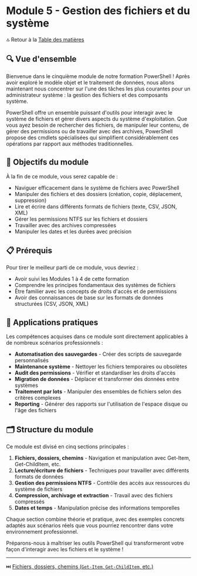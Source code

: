 # Module 5 - Gestion des fichiers et du système

🔝 Retour à la [Table des matières](/SOMMAIRE.md)

## 🔍 Vue d'ensemble

Bienvenue dans le cinquième module de notre formation PowerShell ! Après avoir exploré le modèle objet et le traitement de données, nous allons maintenant nous concentrer sur l'une des tâches les plus courantes pour un administrateur système : la gestion des fichiers et des composants système.

PowerShell offre un ensemble puissant d'outils pour interagir avec le système de fichiers et gérer divers aspects du système d'exploitation. Que vous ayez besoin de rechercher des fichiers, de manipuler leur contenu, de gérer des permissions ou de travailler avec des archives, PowerShell propose des cmdlets spécialisées qui simplifient considérablement ces opérations par rapport aux méthodes traditionnelles.

## 🎯 Objectifs du module

À la fin de ce module, vous serez capable de :

- Naviguer efficacement dans le système de fichiers avec PowerShell
- Manipuler des fichiers et des dossiers (création, copie, déplacement, suppression)
- Lire et écrire dans différents formats de fichiers (texte, CSV, JSON, XML)
- Gérer les permissions NTFS sur les fichiers et dossiers
- Travailler avec des archives compressées
- Manipuler les dates et les durées avec précision

## 📋 Prérequis

Pour tirer le meilleur parti de ce module, vous devriez :

- Avoir suivi les Modules 1 à 4 de cette formation
- Comprendre les principes fondamentaux des systèmes de fichiers
- Être familier avec les concepts de droits d'accès et de permissions
- Avoir des connaissances de base sur les formats de données structurées (CSV, JSON, XML)

## 💼 Applications pratiques

Les compétences acquises dans ce module sont directement applicables à de nombreux scénarios professionnels :

- **Automatisation des sauvegardes** - Créer des scripts de sauvegarde personnalisés
- **Maintenance système** - Nettoyer les fichiers temporaires ou obsolètes
- **Audit des permissions** - Vérifier et standardiser les droits d'accès
- **Migration de données** - Déplacer et transformer des données entre systèmes
- **Traitement par lots** - Manipuler des ensembles de fichiers selon des critères complexes
- **Reporting** - Générer des rapports sur l'utilisation de l'espace disque ou l'âge des fichiers

## 🗂️ Structure du module

Ce module est divisé en cinq sections principales :

1. **Fichiers, dossiers, chemins** - Navigation et manipulation avec Get-Item, Get-ChildItem, etc.
2. **Lecture/écriture de fichiers** - Techniques pour travailler avec différents formats de données
3. **Gestion des permissions NTFS** - Contrôle des accès aux ressources du système de fichiers
4. **Compression, archivage et extraction** - Travail avec des fichiers compressés
5. **Dates et temps** - Manipulation précise des informations temporelles

Chaque section combine théorie et pratique, avec des exemples concrets adaptés aux scénarios réels que vous pourriez rencontrer dans votre environnement professionnel.

Préparons-nous à maîtriser les outils PowerShell qui transformeront votre façon d'interagir avec les fichiers et le système !

---

⏭️ [Fichiers, dossiers, chemins (`Get-Item`, `Get-ChildItem`, etc.)](/04-systeme-fichiers/01-fichiers-dossiers.md)
